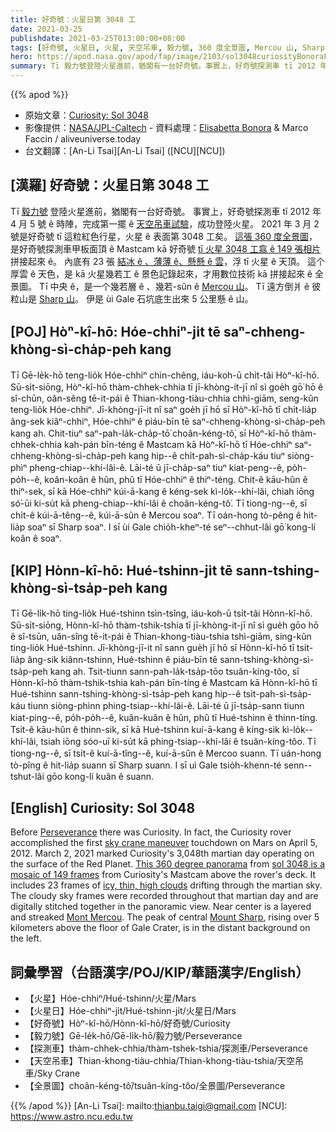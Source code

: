 ```yaml
---
title: 好奇號：火星日第 3048 工
date: 2021-03-25
publishdate: 2021-03-25T013:00:00+08:00
tags: [好奇號, 火星日, 火星, 天空吊車, 毅力號, 360 度全景圖, Mercou 山, Sharp 山, Gale 石坑]
hero: https://apod.nasa.gov/apod/fap/image/2103/sol3048curiosityBonoraFaccin.jpg
summary: Tī 毅力號登陸火星進前，猶閣有一台好奇號。事實上，好奇號探測車 tī 2012 年 4 月 5 號 ê 時陣，第一擺用天空吊車成功登陸火星。2021 年 3 月 2 號是好奇號 tī 這粒紅色行星，火星 ê 表面第 3048 工矣。
---
```


{{% apod %}}

- 原始文章：[Curiosity: Sol 3048](https://apod.nasa.gov/apod/ap210325.html)
- 影像提供：[NASA/JPL-Caltech][NASA/JPL-Caltech] - 資料處理：[Elisabetta Bonora][Elisabetta Bonora] & Marco Faccin / aliveuniverse.today
- 台文翻譯：[An-Li Tsai][An-Li Tsai] ([NCU][NCU])

## [漢羅] 好奇號：火星日第 3048 工

Tī [毅力號][Perseverance] 登陸火星進前，猶閣有一台好奇號。
事實上，好奇號探測車 tī 2012 年 4 月 5 號 ê 時陣，完成第一擺 ê [天空吊車試驗][sky crane maneuver]，成功登陸火星。
2021 年 3 月 2 號是好奇號 tī 這粒紅色行星，火星 ê 表面第 3048 工矣。
[這張 360 度全景圖][This 360 degree panorama]，是好奇號探測車甲板面頂 ê Mastcam kā 好奇號 [tī 火星 3048 工翕 ê 149 張相片][sol 3048 is a mosaic of 149 frames] 拼接起來 ê。
內底有 23 張 [結冰 ê 、薄薄 ê、懸懸 ê 雲][icy, thin, high clouds]，浮 tī 火星 ê 天頂。
這个厚雲 ê 天色，是 kā 火星幾若工 ê 景色記錄起來，才用數位技術 kā 拼接起來 ê 全景圖。
Tī 中央 ê，是一个幾若層 ê 、幾若-sûn ê [Mercou 山][Mont Mercou]。
Tī 遠方倒爿 ê 彼粒山是 [Sharp 山][Mount Sharp]。
伊是 ùi Gale 石坑底生出來 5 公里懸 ê 山。

## [POJ] Hòⁿ-kî-hō: Hóe-chhiⁿ-ji̍t tē saⁿ-chheng-khòng-sì-cha̍p-peh kang

Tī Gē-le̍k-hō teng-lio̍k Hóe-chhiⁿ chìn-chêng, iáu-koh-ū chi̍t-tâi Hòⁿ-kî-hō.
Sū-si̍t-siōng, Hòⁿ-kî-hō thàm-chhek-chhia tī jī-khòng-it-jī nî sì goe̍h gō͘ hō ê sî-chūn, oân-sêng tē-it-pái ê Thian-khong-tiàu-chhia chhì-giām, seng-kûn teng-lio̍k Hóe-chhiⁿ.
Jī-khòng-jī-it nî saⁿ goe̍h jī hō sī Hòⁿ-kî-hō tī chi̍t-lia̍p âng-sek kiâⁿ-chhiⁿ, Hóe-chhiⁿ ê piáu-bīn tē saⁿ-chheng-khòng-sì-cha̍p-peh kang ah.
Chit-tiuⁿ saⁿ-pah-la̍k-cha̍p-tō͘ choân-kéng-tô͘, sī Hòⁿ-kî-hō thàm-chhek-chhia kah-pán bīn-téng ê Mastcam kā Hòⁿ-kî-hō tī Hóe-chhiⁿ saⁿ-chheng-khòng-sì-cha̍p-peh kang hip--ê chi̍t-pah-sì-cha̍p-káu tiuⁿ siòng-phìⁿ pheng-chiap--khí-lâi-ê.
Lāi-té ū jī-cha̍p-saⁿ tiuⁿ kiat-peng--ê, po̍h-po̍h--ê, koân-koân ê hûn, phû tī Hóe-chhiⁿ ê thiⁿ-téng.
Chit-ê kāu-hûn ê thiⁿ-sek, sī kā Hóe-chhiⁿ kúi-ā-kang ê kéng-sek kì-lo̍k--khí-lâi, chiah iōng só͘-ūi ki-su̍t kā pheng-chiap--khí-lâi ê choân-kéng-tô͘.
Tī tiong-ng--ê, sī chi̍t-ê kúi-ā-têng--ê, kúi-ā-sûn ê Mercou soaⁿ.
Tī oán-hong tò-pêng ê hit-lia̍p soaⁿ sī Sharp soaⁿ.
I sī ùi Gale chio̍h-kheⁿ-té seⁿ--chhut-lâi gō͘ kong-lí koân ê soaⁿ.

## [KIP] Hònn-kî-hō: Hué-tshinn-ji̍t tē sann-tshing-khòng-sì-tsa̍p-peh kang

Tī Gē-li̍k-hō ting-lio̍k Hué-tshinn tsìn-tsîng, iáu-koh-ū tsi̍t-tâi Hònn-kî-hō.
Sū-si̍t-siōng, Hònn-kî-hō thàm-tshik-tshia tī jī-khòng-it-jī nî sì gue̍h gōo hō ê sî-tsūn, uân-sîng tē-it-pái ê Thian-khong-tiàu-tshia tshì-giām, sing-kûn ting-lio̍k Hué-tshinn.
Jī-khòng-jī-it nî sann gue̍h jī hō sī Hònn-kî-hō tī tsi̍t-lia̍p âng-sik kiânn-tshinn, Hué-tshinn ê piáu-bīn tē sann-tshing-khòng-sì-tsa̍p-peh kang ah.
Tsit-tiunn sann-pah-la̍k-tsa̍p-tōo tsuân-kíng-tôo, sī Hònn-kî-hō thàm-tshik-tshia kah-pán bīn-tíng ê Mastcam kā Hònn-kî-hō tī Hué-tshinn sann-tshing-khòng-sì-tsa̍p-peh kang hip--ê tsi̍t-pah-sì-tsa̍p-káu tiunn siòng-phìnn phing-tsiap--khí-lâi-ê.
Lāi-té ū jī-tsa̍p-sann tiunn kiat-ping--ê, po̍h-po̍h--ê, kuân-kuân ê hûn, phû tī Hué-tshinn ê thinn-tíng.
Tsit-ê kāu-hûn ê thinn-sik, sī kā Hué-tshinn kuí-ā-kang ê kíng-sik kì-lo̍k--khí-lâi, tsiah iōng sóo-uī ki-su̍t kā phing-tsiap--khí-lâi ê tsuân-kíng-tôo.
Tī tiong-ng--ê, sī tsi̍t-ê kuí-ā-tîng--ê, kuí-ā-sûn ê Mercoo suann.
Tī uán-hong tò-pîng ê hit-lia̍p suann sī Sharp suann.
I sī uì Gale tsio̍h-khenn-té senn--tshut-lâi gōo kong-lí kuân ê suann.

## [English] Curiosity: Sol 3048

Before [Perseverance][Perseverance] there was Curiosity. In fact, the Curiosity rover accomplished the first [sky crane maneuver][sky crane maneuver] touchdown on Mars on April 5, 2012. March 2, 2021 marked Curiosity's 3,048th martian day operating on the surface of the Red Planet. [This 360 degree panorama][This 360 degree panorama] from [sol 3048 is a mosaic of 149 frames][sol 3048 is a mosaic of 149 frames] from Curiosity's Mastcam above the rover's deck. It includes 23 frames of [icy, thin, high clouds][icy, thin, high clouds] drifting through the martian sky. The cloudy sky frames were recorded throughout that martian day and are digitally stitched together in the panoramic view. Near center is a layered and streaked [Mont Mercou][Mont Mercou]. The peak of central [Mount Sharp][Mount Sharp], rising over 5 kilometers above the floor of Gale Crater, is in the distant background on the left.

## 詞彙學習（台語漢字/POJ/KIP/華語漢字/English）

- 【火星】Hóe-chhiⁿ/Hué-tshinn/火星/Mars
- 【火星日】Hóe-chhiⁿ-ji̍t/Hué-tshinn-ji̍t/火星日/Mars
- 【好奇號】Hòⁿ-kî-hō/Hònn-kî-hō/好奇號/Curiosity
- 【毅力號】Gē-le̍k-hō/Gē-li̍k-hō/毅力號/Perseverance
- 【探測車】thàm-chhek-chhia/thàm-tshek-tshia/探測車/Perseverance
- 【天空吊車】Thian-khong-tiàu-chhia/Thian-khong-tiàu-tshia/天空吊車/Sky Crane
- 【全景圖】choân-kéng-tô͘/tsuân-kíng-tôo/全景圖/Perseverance


{{% /apod %}}
[An-Li Tsai]: mailto:thianbu.taigi@gmail.com
[NCU]: https://www.astro.ncu.edu.tw


[NASA/JPL-Caltech]: https://www.jpl.nasa.gov/missions/mars-science-laboratory-curiosity-rover-msl
[Elisabetta Bonora]: https://twitter.com/EliBonora

[Perseverance]: https://apod.nasa.gov/apod/fap/ap210226.html
[sky crane maneuver]: https://www.nasa.gov/mission_pages/msl/multimedia/gallery/pia14839.html
[This 360 degree panorama]: https://www.flickr.com/photos/lunexit/51049546816/
[sol 3048 is a mosaic of 149 frames]: https://mars.nasa.gov/msl/multimedia/raw-images/?order=sol+desc%2Cinstrument_sort+asc%2Csample_type_sort+asc%2C+date_taken+desc&per_page=50&page=0&mission=msl&begin_sol=3048&end_sol=3048
[icy, thin, high clouds]: https://earthsky.org/space/how-meteors-create-mars-clouds
[Mont Mercou]: https://mars.nasa.gov/msl/mission-updates/8893/sols-3062-3063-adjusting-the-lighting-on-mont-mercou/
[Mount Sharp]: https://apod.nasa.gov/apod/fap/ap130427.html
